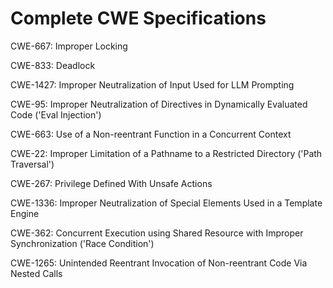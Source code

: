 

# Complete CWE Specifications

CWE-667: Improper Locking

CWE-833: Deadlock

CWE-1427: Improper Neutralization of Input Used for LLM Prompting

CWE-95: Improper Neutralization of Directives in Dynamically Evaluated Code ('Eval Injection')

CWE-663: Use of a Non-reentrant Function in a Concurrent Context

CWE-22: Improper Limitation of a Pathname to a Restricted Directory ('Path Traversal')

CWE-267: Privilege Defined With Unsafe Actions

CWE-1336: Improper Neutralization of Special Elements Used in a Template Engine

CWE-362: Concurrent Execution using Shared Resource with Improper Synchronization ('Race Condition')

CWE-1265: Unintended Reentrant Invocation of Non-reentrant Code Via Nested Calls